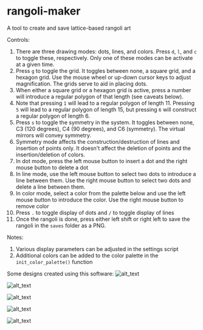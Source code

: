 # rangoli-maker
 A tool to create and save lattice-based rangoli art

Controls:
 1) There are three drawing modes: dots, lines, and colors. Press `d`, `l`, and `c` to toggle these, respectively. Only one of these modes can be activate at a given time.
 2) Press `g` to toggle the grid. It toggles between none, a square grid, and a hexagon grid. Use the mouse wheel or up-down cursor keys to adjust magnification. The grids serve to aid in placing dots.
 3) When either a square grid or a hexagon grid is active, press a number will introduce a regular polygon of that length (see caveats below).
 4) Note that pressing `1` will lead to a regular polygon of length 11. Pressing `5` will lead to a regular polygon of length 15, but pressing `6` will construct a regular polygon of length 6.
 5) Press `s` to toggle the symmetry in the system. It toggles between none, C3 (120 degrees), C4 (90 degrees), and C6 (symmetry). The virtual mirrors will convey symmetry.
 6) Symmetry mode affects the construction/destruction of lines and insertion of points only. It doesn't affect the deletion of points and the insertion/deletion of colors.
 7) In dot mode, press the left mouse button to insert a dot and the right mouse button to delete a dot
 8) In line mode, use the left mouse button to select two dots to introduce a line between them. Use the right mouse button to select two dots and delete a line between them.
 9) In color mode, select a color from the palette below and use the left mouse button to introduce the color. Use the right mouse button to remove color
 10) Press `.` to toggle display of dots and `/` to toggle display of lines
 11) Once the rangoli is done, press either left shift or right left to save the rangoli in the `saves` folder as a PNG.

Notes:
 1) Various display parameters can be adjusted in the settings script
 2) Additional colors can be added to the color palette in the `init_color_palette()` function

Some designs created using this software:
![alt_text](https://i.ibb.co/ZxjCCBn/20240803-003355.png)

![alt_text](https://i.ibb.co/Nj1gbCg/20240803-003737.png)

![alt_text](https://i.ibb.co/y8pMv1H/20240803-004606.png)

![alt_text](https://i.ibb.co/86cqxXC/20240803-135349.png)

![alt_text](https://i.ibb.co/x5xQGKt/20240803-135832.png)
